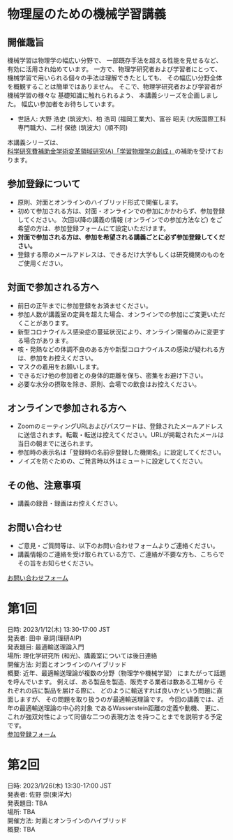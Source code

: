 # 物理屋のための機械学習講義

## 開催趣旨
機械学習は物理学の幅広い分野で、
一部既存手法を超える性能を見せるなど、
有効に活用され始めています。
一方で、物理学研究者および学習者にとって、
機械学習で用いられる個々の手法は理解できたとしても、
その幅広い分野全体を概観することは簡単ではありません。
そこで、物理学研究者および学習者が機械学習の様々な
基礎知識に触れられるよう、
本講義シリーズを企画しました。
幅広い参加者をお待ちしています。

- 世話人:
大野 浩史 (筑波大)、柏 浩司 (福岡工業大)、富谷 昭夫 (大阪国際工科専門職大)、二村 保徳 (筑波大)（順不同)

本講義シリーズは、[科学研究費補助金学術変革領域研究(A)「学習物理学の創成」](https://mlphys.scphys.kyoto-u.ac.jp/)の補助を受けております。

## 参加登録について

- 原則、対面とオンラインのハイブリッド形式で開催します。
- 初めて参加される方は、対面・オンラインでの参加にかかわらず、参加登録してください。
次回以降の講義の情報 (オンラインでの参加方法など) をご希望の方は、参加登録フォームにて設定いただけます。
- **対面で参加される方は、参加を希望される講義ごとに必ず参加登録してください。**
- 登録する際のメールアドレスは、できるだけ大学もしくは研究機関のものをご使用ください。

## 対面で参加される方へ

- 前日の正午までに参加登録をお済ませください。
- 参加人数が講義室の定員を超えた場合、オンラインでの参加にご変更いただくことがあります。
- 新型コロナウイルス感染症の蔓延状況により、オンライン開催のみに変更する場合があります。
- 咳・発熱などの体調不良のある方や新型コロナウイルスの感染が疑われる方は、参加をお控えください。
- マスクの着用をお願いします。
- できるだけ他の参加者との身体的距離を保ち、密集をお避け下さい。
- 必要な水分の摂取を除き、原則、会場での飲食はお控えください。

## オンラインで参加される方へ

- ZoomのミーティングURLおよびパスワードは、登録されたメールアドレスに送信されます。転載・転送は控えてください。URLが掲載されたメールは当日の朝までに送られます。
- 参加時の表示名は「登録時の名前＠登録した機関名」に設定してください。
- ノイズを防ぐための、ご発言時以外はミュートに設定してください。

## その他、注意事項

- 講義の録音・録画はお控えください。

## お問い合わせ
- ご意見・ご質問等は、以下のお問い合わせフォームよりご連絡ください。
- 講義情報のご連絡を受け取られている方で、ご連絡が不要な方も、こちらでその旨をお知らせください。

[お問い合わせフォーム](https://docs.google.com/forms/d/e/1FAIpQLSfOE9ePnu13LuTJJmWutipysiS68J9nAIv9fPPijrNgmNa1UA/viewform)

# 第1回
日時: 2023/1/12(木) 13:30-17:00 JST<br>
発表者: 田中 章詞(理研AIP)<br>
発表題目: 最適輸送理論入門<br>
場所: 理化学研究所 (和光)、講義室については後日連絡 <br>
開催方法: 対面とオンラインのハイブリッド <br>
概要:
近年、最適輸送理論が複数の分野（物理学や機械学習）
にまたがって話題を呼んでいます。
例えば、ある製品を製造、販売する業者は数ある工場から
それぞれの店に製品を届ける際に、
どのように輸送すれば良いかという問題に直面しますが、
その問題を取り扱うのが最適輸送理論です。
今回の講義では、近年の最適輸送理論の中心的対象
であるWasserstein距離の定義や動機、
更に、これが強双対性によって同値な二つの表現方法
を持つことまでを説明する予定です。
<br>
[参加登録フォーム](https://docs.google.com/forms/d/e/1FAIpQLSe_cOIldMDXRraCz6Ag7Bs-dRbpz2Ld3YPevaAry7Kl-SfkuQ/viewform)

# 第2回
日時: 2023/1/26(木) 13:30-17:00 JST<br>
発表者: 佐野 崇(東洋大)<br>
発表題目: TBA<br>
場所: TBA <br>
開催方法: 対面とオンラインのハイブリッド <br>
概要:
TBA
<br>
